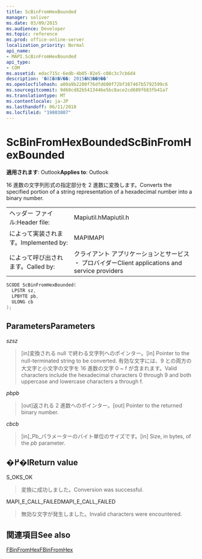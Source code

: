 ```yaml
---
title: ScBinFromHexBounded
manager: soliver
ms.date: 03/09/2015
ms.audience: Developer
ms.topic: reference
ms.prod: office-online-server
localization_priority: Normal
api_name:
- MAPI.ScBinFromHexBounded
api_type:
- COM
ms.assetid: edac715c-6edb-4b05-82e5-c08c3c7cb6d4
description: '�ŏI�X�V��: 2015�N3��9��'
ms.openlocfilehash: a00a9b2200f76dfd600f72bf387467b5792599c6
ms.sourcegitcommit: 9d60cd82b5413446e5bc8ace2cd689f683fb41a7
ms.translationtype: MT
ms.contentlocale: ja-JP
ms.lasthandoff: 06/11/2018
ms.locfileid: "19803807"
---
```

# <a name="scbinfromhexbounded"></a><span data-ttu-id="756ba-103">ScBinFromHexBounded</span><span class="sxs-lookup"><span data-stu-id="756ba-103">ScBinFromHexBounded</span></span>

  
  
<span data-ttu-id="756ba-104">**適用されます**: Outlook</span><span class="sxs-lookup"><span data-stu-id="756ba-104">**Applies to**: Outlook</span></span> 
  
<span data-ttu-id="756ba-105">16 進数の文字列形式の指定部分を 2 進数に変換します。</span><span class="sxs-lookup"><span data-stu-id="756ba-105">Converts the specified portion of a string representation of a hexadecimal number into a binary number.</span></span> 
  
|||
|:-----|:-----|
|<span data-ttu-id="756ba-106">ヘッダー ファイル:</span><span class="sxs-lookup"><span data-stu-id="756ba-106">Header file:</span></span>  <br/> |<span data-ttu-id="756ba-107">Mapiutil.h</span><span class="sxs-lookup"><span data-stu-id="756ba-107">Mapiutil.h</span></span>  <br/> |
|<span data-ttu-id="756ba-108">によって実装されます。</span><span class="sxs-lookup"><span data-stu-id="756ba-108">Implemented by:</span></span>  <br/> |<span data-ttu-id="756ba-109">MAPI</span><span class="sxs-lookup"><span data-stu-id="756ba-109">MAPI</span></span>  <br/> |
|<span data-ttu-id="756ba-110">によって呼び出されます。</span><span class="sxs-lookup"><span data-stu-id="756ba-110">Called by:</span></span>  <br/> |<span data-ttu-id="756ba-111">クライアント アプリケーションとサービス ・ プロバイダー</span><span class="sxs-lookup"><span data-stu-id="756ba-111">Client applications and service providers</span></span>  <br/> |
   
```cpp
SCODE ScBinFromHexBounded(
  LPSTR sz,
  LPBYTE pb,
  ULONG cb
);
```

## <a name="parameters"></a><span data-ttu-id="756ba-112">Parameters</span><span class="sxs-lookup"><span data-stu-id="756ba-112">Parameters</span></span>

 <span data-ttu-id="756ba-113">_sz_</span><span class="sxs-lookup"><span data-stu-id="756ba-113">_sz_</span></span>
  
> <span data-ttu-id="756ba-114">[in]変換される null で終わる文字列へのポインター。</span><span class="sxs-lookup"><span data-stu-id="756ba-114">[in] Pointer to the null-terminated string to be converted.</span></span> <span data-ttu-id="756ba-115">有効な文字には、9 との両方の大文字と小文字の文字を 16 進数の文字 0 ~ f が含まれます。</span><span class="sxs-lookup"><span data-stu-id="756ba-115">Valid characters include the hexadecimal characters 0 through 9 and both uppercase and lowercase characters a through f.</span></span>
    
 <span data-ttu-id="756ba-116">_pb_</span><span class="sxs-lookup"><span data-stu-id="756ba-116">_pb_</span></span>
  
> <span data-ttu-id="756ba-117">[out]返される 2 進数へのポインター。</span><span class="sxs-lookup"><span data-stu-id="756ba-117">[out] Pointer to the returned binary number.</span></span>
    
 <span data-ttu-id="756ba-118">_cb_</span><span class="sxs-lookup"><span data-stu-id="756ba-118">_cb_</span></span>
  
> <span data-ttu-id="756ba-119">[in]_Pb_パラメーターのバイト単位のサイズです。</span><span class="sxs-lookup"><span data-stu-id="756ba-119">[in] Size, in bytes, of the  _pb_ parameter.</span></span> 
    
## <a name="return-value"></a><span data-ttu-id="756ba-120">�߂�l</span><span class="sxs-lookup"><span data-stu-id="756ba-120">Return value</span></span>

<span data-ttu-id="756ba-121">S_OK</span><span class="sxs-lookup"><span data-stu-id="756ba-121">S_OK</span></span>
  
> <span data-ttu-id="756ba-122">変換に成功しました。</span><span class="sxs-lookup"><span data-stu-id="756ba-122">Conversion was successful.</span></span>
    
<span data-ttu-id="756ba-123">MAPI_E_CALL_FAILED</span><span class="sxs-lookup"><span data-stu-id="756ba-123">MAPI_E_CALL_FAILED</span></span>
  
> <span data-ttu-id="756ba-124">無効な文字が発生しました。</span><span class="sxs-lookup"><span data-stu-id="756ba-124">Invalid characters were encountered.</span></span>
    
## <a name="see-also"></a><span data-ttu-id="756ba-125">関連項目</span><span class="sxs-lookup"><span data-stu-id="756ba-125">See also</span></span>



[<span data-ttu-id="756ba-126">FBinFromHex</span><span class="sxs-lookup"><span data-stu-id="756ba-126">FBinFromHex</span></span>](fbinfromhex.md)

